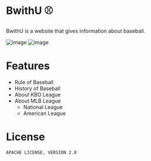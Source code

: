 # BwithU :baseball:
BwithU is a website that gives information about baseball.

![image](C:\Users\dbs36\Desktop\project\start.PNG)
![image](C:\Users\dbs36\Desktop\project\feature.JPG)

# Features
- Rule of Baseball
- History of Baseball
- About KBO League
- About MLB League
    - National League
    - American League
  
# License
```APACHE LICENSE, VERSION 2.0```


